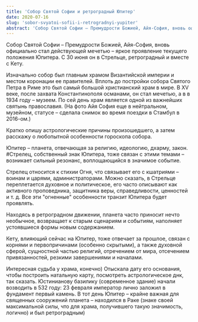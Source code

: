 ```yaml
---
title: 'Собор Святой Софии и ретроградный Юпитер'
date: 2020-07-16
slug: 'sobor-svyatoi-sofii-i-retrogradnyi-yupiter'
abstract: 'Собор Святой Софии – Премудрости Божией, Айя-София, вновь официально стал действующей мечетью – яркое проявление текущего положения Юпитера. С 30 июня он в Стрельце, ретроградный и вместе с Кету.'
---
```


Собор Святой Софии – Премудрости Божией, Айя-София, вновь официально стал действующей мечетью – яркое проявление текущего положения Юпитера. С 30 июня он в Стрельце, ретроградный и вместе с Кету.

<!-- more -->

Изначально собор был главным храмом Византийской империи и местом коронации ее правителей. Вплоть до постройки собора Святого Петра в Риме это был самый большой христианский храм в мире. В XV веке, после захвата Константинополя османами, он стал мечетью, а в в 1934 году – музеем. По сей день храм является одной из важнейших святынь православия. (На фото Айя София еще в нейтральном, музейном, статусе – сделала снимок во время поездки в Стамбул в 2016-ом.)

Кратко опишу астрологические причины произошедшего, а затем расскажу о любопытной особенности гороскопа собора. 

Юпитер – планета, отвечающая за религию, идеологию, дхарму, закон. #Стрелец, собственный знак Юпитера, тоже связан с этими темами – возникает сильный резонанс, воплощающийся в значимое событие.

Стрелец относится к стихии Огня, что связывает его с кшатриями – воинам и царями, администраторами. Можно сказать, в Стрельце переплетается духовное и политическое, его часто описывают как активного проповедника, защитника веры, справедливости, ценностей и т. д. Все эти "огненные" особенности транзит Юпитера будет проявлять.

Находясь в ретроградном движении, планета часто приносит нечто необычное, возвращает к старым сценариям и событиям, наполняет устоявшиеся формы новым содержанием.

Кету, влияющий сейчас на Юпитер, тоже отвечает за прошлое, связан с корнями и первопричинами (особенно скрытыми), а также духовной сферой, сущностной частью религий, отречением от мира, отсечением привязанностей, резкими завершениями и началами.

Интересная судьба у храма, конечно) Отыскала дату его основания, чтобы построить натальную карту, посмотреть астрологическое днк, так сказать. Юстинианову базилику (современное здание) начали возводить в 532 году: 23 февраля император лично заложил в фундамент первый камень. В тот день Юпитер – крайне важная для священных сооружений планета – находился в Раке (знаке своей максимальной силы, что для храма, получившего такую значимость, логично) и был ретроградным)